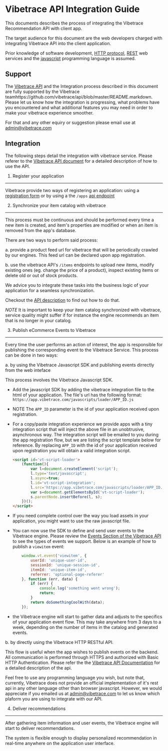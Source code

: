 Vibetrace API Integration Guide
===============================


This documents describes the process of integrating the Vibetrace Recommendation API with client app.

The target audience for this document are the web developers charged with integrating Vibetrace API into the client application.

Prior knowledge of software development, [HTTP protocol](http://en.wikipedia.org/wiki/Representational_state_transfer), [REST](http://ro.wikipedia.org/wiki/HTTP) web services and the [javascript](http://en.wikipedia.org/wiki/JavaScript) programming language is assumed.


Support
-------

The [Vibetrace API](https://github.com/vibetrace/api/blob/master/README.markdown) and the Integration process described in this document are fully supported by the Vibetrace teamhttps://github.com/vibetrace/api/blob/master/README.markdown. Please let us know how the integration is progressing, what problems have you encountered and what additional features you may need in order to make your vibetrace experience smoother.

For that and any other equiry or suggestion please email use at [admin@vibetrace.com](mailto:admin@vibetrace.com)


Integration
-----------

The following steps detail the integration with vibetrace service. Please referer to the [Vibetrace API document](https://github.com/vibetrace/api/blob/master/README.markdown) for a detailed description of how to use the API.


1. Register your application
----------------------------

Vibetrace provide two ways of registering an application: using a [registration form](https://app.vibetrace.com/register) or by using a the `/apps` [api endpoint](https://github.com/vibetrace/api#apps)


2. Synchronize your item catalog with vibetrace
-----------------------------------------------

This process must be continuous and should be performed every time a new item is created, and item's properties are modified or when an item is removed from the app's database.

There are two ways to perform said process:

a. provide a product feed url for vibetrace that will be periodically crawled by our engines. This feed url can be declared upon app registration.

b. use the vibetrace API's `/items` endpoints to upload new items, modify existing ones (eg. change the price of a product), inspect existing items or delete old or out of stock products.

We advice you to integrate these tasks into the business logic of your application for a seamless synchronization.

Checkout the [API description](https://github.com/vibetrace/api/blob/master/README.markdown) to find out how to do that.

_NOTE_ It is important to keep your item catalog synchronized with vibetrace, service quality might suffer if for instance the engine recommends an item that is no longer in your catalog.


3. Publish eCommerce Events to Vibetrace
----------------------------------------

Every time the user performs an action of interest, the app is responsible for publishing the corresponding event to the Vibetrace Service. This process can be done in two ways:


a. by using the Vibetrace Javascript SDK and publishing events dirrectly from the web inteface

This process involves the Vibetrace Javascript SDK.
- Add the javascript SDK by adding the vibetrace integration file to the html of your application. The file's url has the following format:
    `https://app.vibetrace.com/javascripts/loader/APP_ID.js`

- NOTE The `APP_ID` parameter is the id of your application received upon registration.

- For a copy/paste integration experience we provide apps with a tiny integration script that will inject the above file in an unobtrusive, asynchronous way. The integration script will be emailed to you during the app registration flow, but we are listing the script template below for reference. By replacing `APP_ID` with the id of your application received upon registration you will obtain a valid integration script.

    ````html
    <script id='vt-script-loader'>
        (function(){
            var l=document.createElement('script');
            l.type='text/javascript';
            l.async=true;
            l.id='vt-script-integration';
            l.src='https://app.vibetrace.com/javascripts/loader/APP_ID.js';
            var s=document.getElementsById('vt-script-loader');
            s.parentNode.insertBefore(l, s);
        })();
    </script>
    ````

- If you need complete control over the way you load assets in your application, you might want to use the raw javascript file.

- You can now use the SDK to define and send user events to the Vibetrace engine. Please review the [Events Section of the Vibetrace API](https://github.com/vibetrace/api#events) to see the types of events we support. Below is an example of how to publish a `viewitem` event:

    ````javascript
        window.vt.event('viewitem', {
            userId: 'unique-user-id',
            sessionId: 'unique-session-id',
            itemId: 'unique-item-id',
            referrer: 'optional-page-referer'
        }, function (err, data) {
            if (err) {
                console.log('something went wrong');
                return;
            }
            return doSomethingCoolWith(data);
        });
    ````

- the Vibetrace engine will start to gather data and adjusts to the specifics of your application event flow. This may take anywhere from 3 days to a week, depending on the number of items in the catalog and generated events.


b. by directly using the Vibetrace HTTP RESTful API.

This flow is useful when the app wishes to publish events on the backend. All communication is performed through HTTPS and authorized with Basic HTTP Authentication. Please refer the the [Vibetrace API Documentation](https://github.com/vibetrace/api) for a detailed description of the api.

Feel free to use any programming language you wish, but note that, currently, Vibetrace does not provide an official implementation of it's rest api in any other language other than browser javascript. However, we would appreciate if you emailed us at [admin@vibetrace.com](mailto:admin@vibetrace.com) to let us know which plaform you are using to integrate with our API.


4. Deliver recommendations
--------------------------

After gathering item information and user events, the Vibetrace engine will start to deliver recommendations.

The system is flexible enough to display personalized recommendation in real-time anywhere on the application user interface.
